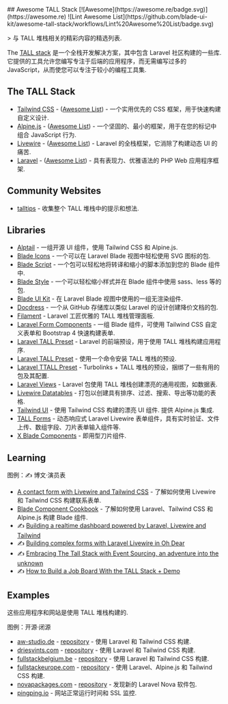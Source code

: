 <div class="github-widget" data-repo="blade-ui-kit/awesome-tall-stack"></div>
<script async src="https://pagead2.googlesyndication.com/pagead/js/adsbygoogle.js"></script><ins class="adsbygoogle" style="display:block" data-ad-client="ca-pub-6890694312814945" data-ad-slot="5473692530" data-ad-format="auto"  data-full-width-responsive="true"></ins>
## Awesome TALL Stack [![Awesome](https://awesome.re/badge.svg)](https://awesome.re) ![Lint Awesome List](https://github.com/blade-ui-kit/awesome-tall-stack/workflows/Lint%20Awesome%20List/badge.svg)

&gt; 与 TALL 堆栈相关的精彩内容的精选列表.

The [TALL stack](https://tallstack.dev/) 是一个全栈开发解决方案，其中包含 Laravel 社区构建的一些库. 它提供的工具允许您编写专注于后端的应用程序，而无需编写过多的 JavaScript，从而使您可以专注于较小的编程工具集.



## The TALL Stack

- [Tailwind CSS](https://tailwindcss.com) - ([Awesome List](https://github.com/aniftyco/awesome-tailwindcss)) - 一个实用优先的 CSS 框架，用于快速构建自定义设计.
- [Alpine.js](https://github.com/alpinejs/alpine) - ([Awesome List](https://github.com/alpinejs/awesome-alpine)) - 一个坚固的、最小的框架，用于在您的标记中组合 JavaScript 行为.
- [Livewire](https://laravel-livewire.com) - ([Awesome List](https://github.com/imliam/awesome-livewire)) - Laravel 的全栈框架，它消除了构建动态 UI 的痛苦.
- [Laravel](https://laravel.com) - ([Awesome List](https://github.com/chiraggude/awesome-laravel)) - 具有表现力、优雅语法的 PHP Web 应用程序框架.

## Community Websites

- [talltips](https://talltips.novate.co.uk/) - 收集整个 TALL 堆栈中的提示和想法.

## Libraries

- [Alptail](https://www.alptail.com) - 一组开源 UI 组件，使用 Tailwind CSS 和 Alpine.js.
- [Blade Icons](https://github.com/blade-ui-kit/blade-icons) - 一个可以在 Laravel Blade 视图中轻松使用 SVG 图标的包.
- [Blade Script](https://github.com/cbl/blade-script) - 一个包可以轻松地将转译和缩小的脚本添加到您的 Blade 组件中.
- [Blade Style](https://github.com/cbl/blade-style) - 一个可以轻松缩小样式并在 Blade 组件中使用 sass、less 等的包.
- [Blade UI Kit](https://blade-ui-kit.com/) - 在 Laravel Blade 视图中使用的一组无渲染组件.
- [Docdress](https://github.com/aw-studio/docdress) - 一个从 GitHub 存储库以类似 Laravel 的设计创建降价文档的包.
- [Filament](https://filamentadmin.com) - Laravel 工匠优雅的 TALL 堆栈管理面板.
- [Laravel Form Components](https://github.com/pascalbaljetmedia/laravel-form-components) - 一组 Blade 组件，可使用 Tailwind CSS 自定义表单和 Bootstrap 4 快速构建表单.
- [Laravel TALL Preset](https://github.com/laravel-frontend-presets/tall) - Laravel 的前端预设，用于使用 TALL 堆栈构建应用程序.
- [Laravel TALL Preset](https://github.com/use-preset/laravel-tall/) - 使用一个命令安装 TALL 堆栈的预设.
- [Laravel TTALL Preset](https://github.com/pktharindu/ttall) - Turbolinks + TALL 堆栈的预设，捆绑了一些有用的包及其配置.
- [Laravel Views](https://github.com/Gustavinho/laravel-views) - Laravel 包使用 TALL 堆栈创建漂亮的通用视图，如数据表.
- [Livewire Datatables](https://github.com/mediconesystems/livewire-datatables) - 打包以创建具有排序、过滤、搜索、导出等功能的表格.
- [Tailwind UI](https://tailwindui.com)  - 使用 Tailwind CSS 构建的漂亮 UI 组件. 提供 Alpine.js 集成.
- [TALL Forms](https://github.com/tanthammar/tall-forms) - 动态响应式 Laravel Livewire 表单组件，具有实时验证、文件上传、数组字段、刀片表单输入组件等.
- [X Blade Components](https://github.com/masterix21/x-blade-components) - 即用型刀片组件.

## Learning

图例：✍️ 博文·演员表

-  [A contact form with Livewire and Tailwind CSS](https://stefanbauer.me/articles/a-contact-form-with-laravel-livewire) - 了解如何使用 Livewire 和 Tailwind CSS 构建联系表单.
-  [Blade Component Cookbook](https://laracasts.com/series/blade-component-cookbook) - 了解如何使用 Laravel、Tailwind CSS 和 Alpine.js 构建 Blade 组件.
- ✍️ [Building a realtime dashboard powered by Laravel, Livewire and Tailwind](https://freek.dev/1645-building-a-realtime-dashboard-powered-by-laravel-livewire-and-tailwind-2020-edition)
- ✍️ [Building complex forms with Laravel Livewire in Oh Dear](https://freek.dev/1609-building-complex-forms-with-laravel-livewire-in-oh-dear)
- ✍️ [Embracing The Tall Stack with Event Sourcing, an adventure into the unknown](https://www.juststeveking.uk/embracing-the-tall-stack-with-event-sourcing-an-adventure-into-the-unknown/)
- ✍️ [How to Build a Job Board With the TALL Stack + Demo](https://lightit.io/blog/how-to-do-a-job-board-with-the-tall-stack/)

## Examples

这些应用程序和网站是使用 TALL 堆栈构建的.

图例：开源·闭源

-  [aw-studio.de](https://aw-studio.de/) - [repository](https://github.com/aw-studio/aw-studio.de) - 使用 Laravel 和 Tailwind CSS 构建.
-  [driesvints.com](https://driesvints.com) - [repository](https://github.com/driesvints/driesvints.com) - 使用 Laravel 和 Tailwind CSS 构建.
-  [fullstackbelgium.be](https://fullstackbelgium.be) - [repository](https://github.com/fullstackbelgium/fullstackbelgium.be) - 使用 Laravel 和 Tailwind CSS 构建.
-  [fullstackeurope.com](https://fullstackeurope.com) - [repository](https://github.com/fullstackeurope/fullstackeurope.com) - 使用 Laravel、Alpine.js 和 Tailwind CSS 构建.
-  [novapackages.com](https://novapackages.com) - [repository](https://github.com/tightenco/novapackages) - 发现新的 Laravel Nova 软件包.
-  [pingping.io](https://pingping.io?ref=awesome-tall-stack) - 网站正常运行时间和 SSL 监控.
